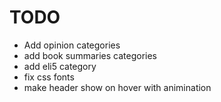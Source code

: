 # TODO

- Add opinion categories 
- add book summaries categories 
- add eli5 category
- fix css fonts
- make header show on hover with animination
